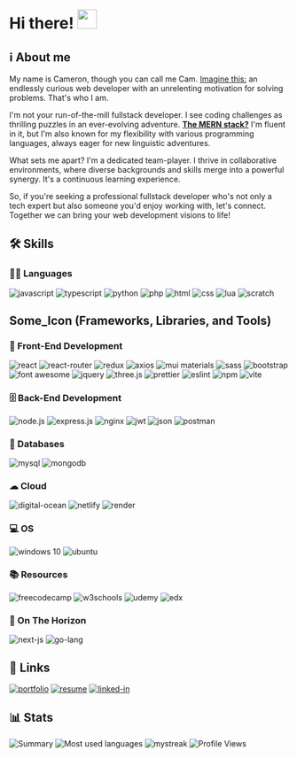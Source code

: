 <h1>Hi there! <img src="https://media.giphy.com/media/hvRJCLFzcasrR4ia7z/giphy.gif" width="35px" height="35px"></h1>

<h2>ℹ About me</h2>

<!-- <p>My name is Cameron, and as a passionate fullstack developer, I possess a deep commitment to learning and serving my community. My aim is to design and develop scalable, maintainable, and efficient software solutions that meet the needs of clients. I thrive in cooperative environments with people of diverse backgrounds and varying skill sets. I take my communication skills just as seriously as I take my technical skills, constantly looking for ways to improve myself. I'm always eager to put in the time and effort necessary to ensure my own success as well as the success of the organizations I work for. I take pride in the professionalism that I put into my work and am committed to delivering top-quality solutions that exceed expectations.
 </p> -->

 <p>
  My name is Cameron, though you can call me Cam. <ins>Imagine this:</ins> an endlessly curious web developer with an unrelenting motivation for solving problems. That's who I am.

I'm not your run-of-the-mill fullstack developer. I see coding challenges as thrilling puzzles in an ever-evolving adventure. <ins><b>The MERN stack?</b></ins> I'm fluent in it, but I'm also known for my flexibility with various programming languages, always eager for new linguistic adventures.

What sets me apart? I'm a dedicated team-player. I thrive in collaborative environments, where diverse backgrounds and skills merge into a powerful synergy. It's a continuous learning experience.

So, if you're seeking a professional fullstack developer who's not only a tech expert but also someone you'd enjoy working with, let's connect. Together we can bring your web development visions to life!
 </p>

 ## 🛠 Skills

 ### 👩‍💻 Languages
 ![javascript](https://img.shields.io/badge/JavaScript-323330?style=for-the-badge&logo=javascript&logoColor=F7DF1E)
 ![typescript](https://img.shields.io/badge/TypeScript-007ACC?style=for-the-badge&logo=typescript&logoColor=white)
 ![python](https://img.shields.io/badge/Python-FFD43B?style=for-the-badge&logo=python&logoColor=blue)
 ![php](https://img.shields.io/badge/PHP-777BB4?style=for-the-badge&logo=php&logoColor=white)
 ![html](https://img.shields.io/badge/HTML5-E34F26?style=for-the-badge&logo=html5&logoColor=white)
 ![css](https://img.shields.io/badge/CSS3-1572B6?style=for-the-badge&logo=css3&logoColor=white)
 ![lua](https://img.shields.io/badge/Lua-2C2D72?style=for-the-badge&logo=lua&logoColor=white)
 ![scratch](https://img.shields.io/badge/Scratch-4D97FF?style=for-the-badge&logo=Scratch&logoColor=white)

 ## Some_Icon (Frameworks, Libraries, and Tools)
 
 ### 🚀 Front-End Development
 ![react](https://img.shields.io/badge/React-20232A?style=for-the-badge&logo=react&logoColor=61DAFB)
 ![react-router](https://img.shields.io/badge/React_Router-CA4245?style=for-the-badge&logo=react-router&logoColor=white)
 ![redux](https://img.shields.io/badge/Redux-593D88?style=for-the-badge&logo=redux&logoColor=white)
 ![axios](https://img.shields.io/badge/axios-671ddf?&style=for-the-badge&logo=axios&logoColor=white)
 ![mui materials](https://img.shields.io/badge/Material%20UI-007FFF?style=for-the-badge&logo=mui&logoColor=white)
 ![sass](https://img.shields.io/badge/Sass-CC6699?style=for-the-badge&logo=sass&logoColor=white)
 ![bootstrap](https://img.shields.io/badge/Bootstrap-563D7C?style=for-the-badge&logo=bootstrap&logoColor=white)
 ![font awesome](https://img.shields.io/badge/Font_Awesome-339AF0?style=for-the-badge&logo=fontawesome&logoColor=white)
 ![jquery](https://img.shields.io/badge/jQuery-0769AD?style=for-the-badge&logo=jquery&logoColor=white)
 ![three.js](https://img.shields.io/badge/Three.js-000000?style=for-the-badge&logo=three.js&logoColor=white)
 ![prettier](https://img.shields.io/badge/prettier-1A2C34?style=for-the-badge&logo=prettier&logoColor=F7BA3E)
 ![eslint](https://img.shields.io/badge/eslint-3A33D1?style=for-the-badge&logo=eslint&logoColor=white)
 ![npm](https://img.shields.io/badge/npm-CB3837?style=for-the-badge&logo=npm&logoColor=white)
 ![vite](https://img.shields.io/badge/Vite-B73BFE?style=for-the-badge&logo=vite&logoColor=FFD62E)
 
 ### 🗄 Back-End Development
 ![node.js](https://img.shields.io/badge/Node.js-339933?style=for-the-badge&logo=nodedotjs&logoColor=white)
 ![express.js](https://img.shields.io/badge/Express.js-000000?style=for-the-badge&logo=express&logoColor=white)
 ![nginx](https://img.shields.io/badge/Nginx-009639comp?style=for-the-badge&logo=nginx&logoColor=white)
 ![jwt](https://img.shields.io/badge/JWT-000000?style=for-the-badge&logo=JSON%20web%20tokens&logoColor=white)
 ![json](https://img.shields.io/badge/json-5E5C5C?style=for-the-badge&logo=json&logoColor=white)
 ![postman](https://img.shields.io/badge/Postman-FF6C37?style=for-the-badge&logo=Postman&logoColor=white)

 ### 💾 Databases
 ![mysql](https://img.shields.io/badge/MySQL-005C84?style=for-the-badge&logo=mysql&logoColor=white)
 ![mongodb](https://img.shields.io/badge/MongoDB-4EA94B?style=for-the-badge&logo=mongodb&logoColor=white)
 
 ### ☁ Cloud
 ![digital-ocean](https://img.shields.io/badge/Digital_Ocean-0080FF?style=for-the-badge&logo=DigitalOcean&logoColor=white)
 ![netlify](https://img.shields.io/badge/Netlify-00C7B7?style=for-the-badge&logo=netlify&logoColor=white)
 ![render](https://img.shields.io/badge/Render-ffffff?style=for-the-badge&logo=render&logoColor=white)

 ### 💻 OS
 ![windows 10](https://img.shields.io/badge/Windows-0078D6?style=for-the-badge&logo=windows&logoColor=white)
 ![ubuntu](https://img.shields.io/badge/Ubuntu-E95420?style=for-the-badge&logo=ubuntu&logoColor=white)

 ### 📚 Resources
 ![freecodecamp](https://img.shields.io/badge/freecodecamp-27273D?style=for-the-badge&logo=freecodecamp&logoColor=white)
 ![w3schools](https://img.shields.io/badge/W3Schools-04AA6D?style=for-the-badge&logo=W3Schools&logoColor=white)
 ![udemy](https://img.shields.io/badge/Udemy-EC5252?style=for-the-badge&logo=Udemy&logoColor=white)
 ![edx](https://img.shields.io/badge/Edx-193A3E?style=for-the-badge&logo=edx&logoColor=white)


 ### 🌄 On The Horizon
 ![next-js](https://img.shields.io/badge/next%20js-000000?style=for-the-badge&logo=nextdotjs&logoColor=white)
 ![go-lang](https://img.shields.io/badge/Go-00ADD8?style=for-the-badge&logo=go&logoColor=white)
 
 ## 🔗 Links
 [![portfolio](https://img.shields.io/badge/Portfolio-5340ff?style=for-the-badge&logo=Google-chrome&logoColor=white)](https://www.cameronburnsdev.com/) 
 [![resume](https://img.shields.io/badge/Resume-4285F4?style=for-the-badge&logo=Google-chrome&logoColor=white)](https://docs.google.com/document/d/10w5201ekcSOjhcrFfEEKdkHgOqU2Gdw5/edit#heading=h.gjdgxs)
 [![linked-in](https://img.shields.io/badge/Linked_In-0077B5?style=for-the-badge&logo=LinkedIn&logoColor=white)](https://www.linkedin.com/in/cameron--burns/)
<!--  [![github](https://img.shields.io/badge/GitHub-000000?style=for-the-badge&logo=GitHub&logoColor=white)](https://github.com/Cameron0942) -->
 
 ## 📊 Stats
 <!-- ![Profile views](https://gpvc.arturio.dev/Cameron0942) <br> -->
 <!-- ![Github stats](https://github-readme-stats.vercel.app/api?username=Cameron0942&theme=tokyonight) -->
 ![Summary](https://github-profile-summary-cards.vercel.app/api/cards/profile-details?username=Cameron0942&theme=tokyonight)
 ![Most used languages](https://github-readme-stats.vercel.app/api/top-langs/?username=Cameron0942&theme=tokyonight)
 <img src="https://github-readme-streak-stats.herokuapp.com/?user=Cameron0942&theme=tokyonight" alt="mystreak"/>
 ![Profile Views](https://hits.seeyoufarm.com/api/count/incr/badge.svg?url=https%3A%2F%2Fgithub.com%2FCameron09421212%2Fhit-counter)

<!---
Cameron0942/Cameron0942 is a ✨ special ✨ repository because its `README.md` (this file) appears on your GitHub profile.
You can click the Preview link to take a look at your changes.
--->
